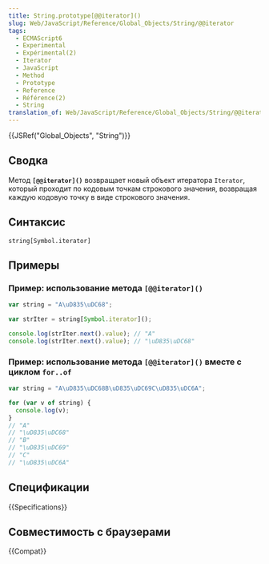 ```yaml
---
title: String.prototype[@@iterator]()
slug: Web/JavaScript/Reference/Global_Objects/String/@@iterator
tags:
  - ECMAScript6
  - Experimental
  - Expérimental(2)
  - Iterator
  - JavaScript
  - Method
  - Prototype
  - Reference
  - Référence(2)
  - String
translation_of: Web/JavaScript/Reference/Global_Objects/String/@@iterator
---
```


{{JSRef("Global_Objects", "String")}}

## Сводка

Метод **`[@@iterator]()`** возвращает новый объект итератора `Iterator`, который проходит по кодовым точкам строкового значения, возвращая каждую кодовую точку в виде строкового значения.

## Синтаксис

```
string[Symbol.iterator]
```

## Примеры

### Пример: использование метода `[@@iterator]()`

```js
var string = "A\uD835\uDC68";

var strIter = string[Symbol.iterator]();

console.log(strIter.next().value); // "A"
console.log(strIter.next().value); // "\uD835\uDC68"
```

### Пример: использование метода `[@@iterator]()` вместе с циклом `for..of`

```js
var string = "A\uD835\uDC68B\uD835\uDC69C\uD835\uDC6A";

for (var v of string) {
  console.log(v);
}
// "A"
// "\uD835\uDC68"
// "B"
// "\uD835\uDC69"
// "C"
// "\uD835\uDC6A"
```

## Спецификации

{{Specifications}}

## Совместимость с браузерами

{{Compat}}
